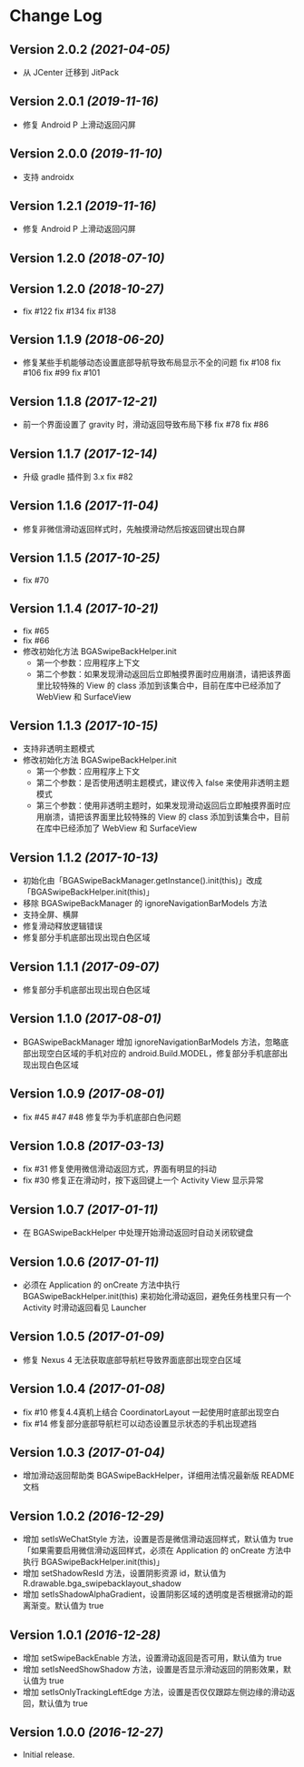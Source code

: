 Change Log
==========

Version 2.0.2 *(2021-04-05)*
----------------------------

* 从 JCenter 迁移到 JitPack

Version 2.0.1 *(2019-11-16)*
----------------------------

* 修复 Android P 上滑动返回闪屏

Version 2.0.0 *(2019-11-10)*
----------------------------

* 支持 androidx

Version 1.2.1 *(2019-11-16)*
----------------------------

* 修复 Android P 上滑动返回闪屏

Version 1.2.0 *(2018-07-10)*
----------------------------

Version 1.2.0 *(2018-10-27)*
----------------------------

* fix #122 fix #134 fix #138

Version 1.1.9 *(2018-06-20)*
----------------------------

* 修复某些手机能够动态设置底部导航导致布局显示不全的问题 fix #108 fix #106 fix #99 fix #101

Version 1.1.8 *(2017-12-21)*
----------------------------

* 前一个界面设置了 gravity 时，滑动返回导致布局下移 fix #78 fix #86

Version 1.1.7 *(2017-12-14)*
----------------------------

* 升级 gradle 插件到 3.x fix #82

Version 1.1.6 *(2017-11-04)*
----------------------------

* 修复非微信滑动返回样式时，先触摸滑动然后按返回键出现白屏

Version 1.1.5 *(2017-10-25)*
----------------------------

* fix #70

Version 1.1.4 *(2017-10-21)*
----------------------------

* fix #65
* fix #66
* 修改初始化方法 BGASwipeBackHelper.init
  * 第一个参数：应用程序上下文
  * 第二个参数：如果发现滑动返回后立即触摸界面时应用崩溃，请把该界面里比较特殊的 View 的 class 添加到该集合中，目前在库中已经添加了 WebView 和 SurfaceView

Version 1.1.3 *(2017-10-15)*
----------------------------

* 支持非透明主题模式
* 修改初始化方法 BGASwipeBackHelper.init
  * 第一个参数：应用程序上下文
  * 第二个参数：是否使用透明主题模式，建议传入 false 来使用非透明主题模式
  * 第三个参数：使用非透明主题时，如果发现滑动返回后立即触摸界面时应用崩溃，请把该界面里比较特殊的 View 的 class 添加到该集合中，目前在库中已经添加了 WebView 和 SurfaceView

Version 1.1.2 *(2017-10-13)*
----------------------------

* 初始化由「BGASwipeBackManager.getInstance().init(this)」改成「BGASwipeBackHelper.init(this)」
* 移除 BGASwipeBackManager 的 ignoreNavigationBarModels 方法
* 支持全屏、横屏
* 修复滑动释放逻辑错误
* 修复部分手机底部出现出现白色区域

Version 1.1.1 *(2017-09-07)*
----------------------------

* 修复部分手机底部出现出现白色区域

Version 1.1.0 *(2017-08-01)*
----------------------------

* BGASwipeBackManager 增加 ignoreNavigationBarModels 方法，忽略底部出现空白区域的手机对应的 android.Build.MODEL，修复部分手机底部出现出现白色区域

Version 1.0.9 *(2017-08-01)*
----------------------------

* fix #45 #47 #48 修复华为手机底部白色问题

Version 1.0.8 *(2017-03-13)*
----------------------------

* fix #31 修复使用微信滑动返回方式，界面有明显的抖动
* fix #30 修复正在滑动时，按下返回键上一个 Activity View 显示异常

Version 1.0.7 *(2017-01-11)*
----------------------------

* 在 BGASwipeBackHelper 中处理开始滑动返回时自动关闭软键盘

Version 1.0.6 *(2017-01-11)*
----------------------------

* 必须在 Application 的 onCreate 方法中执行 BGASwipeBackHelper.init(this) 来初始化滑动返回，避免任务栈里只有一个 Activity 时滑动返回看见 Launcher

Version 1.0.5 *(2017-01-09)*
----------------------------

* 修复 Nexus 4 无法获取底部导航栏导致界面底部出现空白区域

Version 1.0.4 *(2017-01-08)*
----------------------------

* fix #10 修复4.4真机上结合 CoordinatorLayout 一起使用时底部出现空白
* fix #14 修复部分底部导航栏可以动态设置显示状态的手机出现遮挡

Version 1.0.3 *(2017-01-04)*
----------------------------

* 增加滑动返回帮助类 BGASwipeBackHelper，详细用法情况最新版 README 文档

Version 1.0.2 *(2016-12-29)*
----------------------------

* 增加 setIsWeChatStyle 方法，设置是否是微信滑动返回样式，默认值为 true「如果需要启用微信滑动返回样式，必须在 Application 的 onCreate 方法中执行 BGASwipeBackHelper.init(this)」
* 增加 setShadowResId 方法，设置阴影资源 id，默认值为 R.drawable.bga_swipebacklayout_shadow
* 增加 setIsShadowAlphaGradient，设置阴影区域的透明度是否根据滑动的距离渐变。默认值为 true

Version 1.0.1 *(2016-12-28)*
----------------------------

* 增加 setSwipeBackEnable 方法，设置滑动返回是否可用，默认值为 true
* 增加 setIsNeedShowShadow 方法，设置是否显示滑动返回的阴影效果，默认值为 true
* 增加 setIsOnlyTrackingLeftEdge 方法，设置是否仅仅跟踪左侧边缘的滑动返回，默认值为 true

Version 1.0.0 *(2016-12-27)*
----------------------------

* Initial release.
